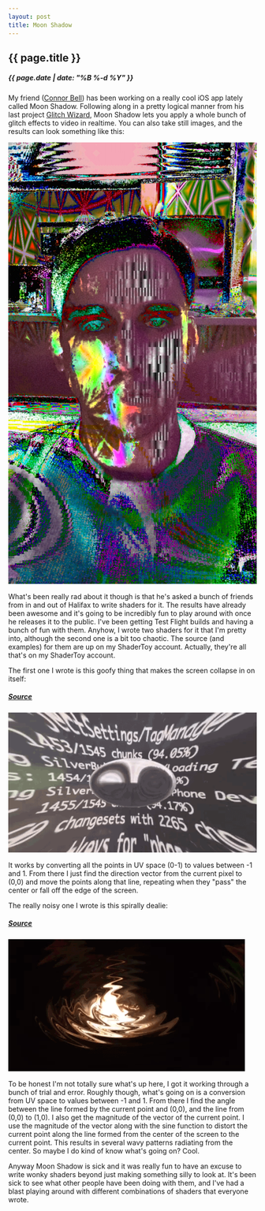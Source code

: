 ```yaml
---
layout: post
title: Moon Shadow
---
```

{{ page.title }}
----------------
<h5>{{ page.date | date: "%B %-d %Y" }}</h5>

My friend (<a href="https://twitter.com/macbooktall">Connor Bell</a>) has been
working on a really cool iOS app lately called Moon Shadow. Following along in a
pretty logical manner from his last project <a href="http://www.glitchwizard.com/">Glitch Wizard</a>,
Moon Shadow lets you apply a whole bunch of glitch effects to video in realtime.
You can also take still images, and the results can look something like this:

<img src="/images/moonshadow1.JPG">

What's been really rad about it though is that he's asked a bunch of friends from
in and out of Halifax to write shaders for it. The results have already been awesome
and it's going to be incredibly fun to play around with once he releases it to the public.
I've been getting Test Flight builds and having a bunch of fun with them. Anyhow, I
wrote two shaders for it that I'm pretty into, although the second one is a bit
too chaotic. The source (and examples) for them are up on my ShaderToy account.
Actually, they're all that's on my ShaderToy account.

The first one I wrote is this goofy thing that makes the screen collapse in on itself:

<h5><i><a href="https://www.shadertoy.com/view/Mt23zG">Source</a></i></h5>
<img src="/images/moonshadow3.gif">

It works by converting all the points in UV space (0-1) to values between -1 and 1.
From there I just find the direction vector from the current pixel to (0,0) and move
the points along that line, repeating when they "pass" the center or fall off the
edge of the screen.

The really noisy one I wrote is this spirally dealie:

<h5><i><a href="https://www.shadertoy.com/view/Ml2GzG">Source</a></i></h5>
<img src="/images/moonshadow2.gif">

To be honest I'm not totally sure what's up here, I got it working through a bunch
of trial and error. Roughly though, what's going on is a conversion from UV space to
values between -1 and 1. From there I find the angle between the line formed by
the current point and (0,0), and the line from (0,0) to (1,0). I also get the
magnitude of the vector of the current point. I use the magnitude of the vector along
with the sine function to distort the current point along the line formed from the
center of the screen to the current point. This results in several wavy patterns radiating
from the center. So maybe I do kind of know what's going on? Cool.

Anyway Moon Shadow is sick and it was really fun to have an excuse to write wonky shaders
beyond just making something silly to look at. It's been sick to see what other people
have been doing with them, and I've had a blast playing around with different combinations
of shaders that everyone wrote.
